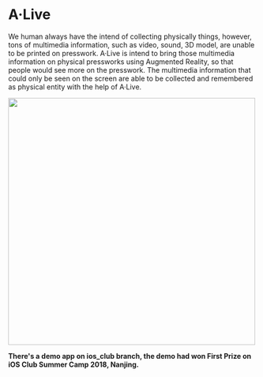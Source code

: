 # A·Live
We human always have the intend of collecting physically things, however, tons of multimedia information, such as video, sound, 3D model, are unable to be printed on presswork. A·Live is intend to bring those multimedia information on physical pressworks using Augmented Reality, so that people would see more on the presswork. The multimedia information that could only be seen on the screen are able to be collected and remembered as physical entity with the help of A·Live.

<img src="https://cl.ly/a3f7b39e1526/ezgif.com-gif-maker.gif" width="500px">

__There's a demo app on ios_club branch, the demo had won First Prize on iOS Club Summer Camp 2018, Nanjing.__
